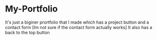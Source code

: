 # My-Portfolio

It's just a biginer prortfolio that I made which has a project button and a contact form [Im not sure if the contact form actually works] It also has a back to the top button

